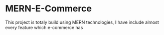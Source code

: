 # MERN-E-Commerce
This project is totaly build using MERN technologies, I have include almost every feature which e-commerce has
